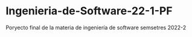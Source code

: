 # Ingenieria-de-Software-22-1-PF
Poryecto final de la materia de ingeniería de software semsetres 2022-2
